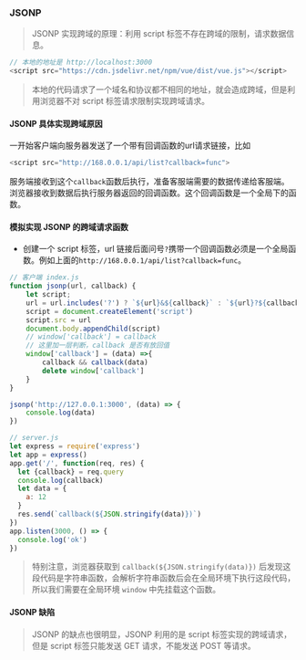 ### JSONP
> JSONP 实现跨域的原理：利用 script 标签不存在跨域的限制，请求数据信息。
``` js
// 本地的地址是 http://localhost:3000
<script src="https://cdn.jsdelivr.net/npm/vue/dist/vue.js"></script>
```
> 本地的代码请求了一个域名和协议都不相同的地址，就会造成跨域，但是利用浏览器不对 script 标签请求限制实现跨域请求。

#### JSONP 具体实现跨域原因
一开始客户端向服务器发送了一个带有回调函数的url请求链接，比如
``` js
<script src="http://168.0.0.1/api/list?callback=func">
```
服务端接收到这个`callback`函数后执行，准备客服端需要的数据传递给客服端。浏览器接收到数据后执行服务器返回的回调函数。这个回调函数是一个全局下的函数。

#### 模拟实现 JSONP 的跨域请求函数
* 创建一个 script 标签，url 链接后面问号`?`携带一个回调函数必须是一个全局函数。例如上面的`http://168.0.0.1/api/list?callback=func`。
``` js
// 客户端 index.js
function jsonp(url, callback) {
    let script;
    url = url.includes('?') ? `${url}&${callback}` : `${url}?${callback}`
    script = document.createElement('script')
    script.src = url
    document.body.appendChild(script)
    // window['callback'] = callback
    // 这里加一层判断，callback 是否有放回值
    window['callback'] = (data) =>{
        callback && callback(data)
        delete window['callback']
    }
}

jsonp('http://127.0.0.1:3000', (data) => {
    console.log(data)
})

// server.js
let express = require('express')
let app = express()
app.get('/', function(req, res) {
  let {callback} = req.query
  console.log(callback)
  let data = {
    a: 12
  }
  res.send(`callback(${JSON.stringify(data)})`)
})
app.listen(3000, () => {
  console.log('ok')
})
```
> 特别注意，浏览器获取到 `callback(${JSON.stringify(data)})` 后发现这段代码是字符串函数，会解析字符串函数后会在全局环境下执行这段代码，所以我们需要在全局环境 `window` 中先挂载这个函数。

#### JSONP 缺陷
> JSONP 的缺点也很明显，JSONP 利用的是 script 标签实现的跨域请求，但是 script 标签只能发送 GET 请求，不能发送 POST 等请求。